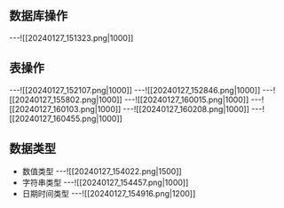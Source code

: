 ## 数据库操作
---![[20240127_151323.png|1000]]
## 表操作
---![[20240127_152107.png|1000]]
---![[20240127_152846.png|1000]]
---![[20240127_155802.png|1000]]
---![[20240127_160015.png|1000]]
---![[20240127_160103.png|1000]]
---![[20240127_160208.png|1000]]
---![[20240127_160455.png|1000]]

## 数据类型
- 数值类型
---![[20240127_154022.png|1500]]
- 字符串类型
---![[20240127_154457.png|1000]]
- 日期时间类型
---![[20240127_154916.png|1200]]